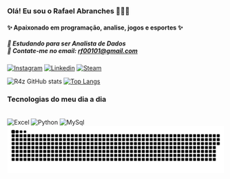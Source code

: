 
### Olá! Eu sou o Rafael Abranches  👑🇧🇷
#### ✨ Apaixonado em programação, analise, jogos e esportes ✨
##### 📖 Estudando para ser Analista de Dados <br/> 📨 Contate-me no email: rf00101@gmail.com

[![Instagram](https://img.shields.io/badge/Instagram-E4405F?style=for-the-badge&logo=instagram&logoColor=white)](https://www.instagram.com/r4f4elz/)
[![Linkedin](https://img.shields.io/badge/LinkedIn-0077B5?style=for-the-badge&logo=linkedin&logoColor=white)](https://www.linkedin.com/in/rafael-ferreira-abranches-308514247/)
[![Steam](https://img.shields.io/badge/Steam-000000?style=for-the-badge&logo=steam&logoColor=white)](https://steamcommunity.com/id/R4F4ELZ1N/)

![R4z GitHub stats](https://github-readme-stats.vercel.app/api?username=DevR4z&show_icons=true&theme=radical)
[![Top Langs](https://github-readme-stats.vercel.app/api/top-langs/?username=DevR4z&layout=donut&icons=true&theme=radical&)](https://github.com/anuraghazra/github-readme-stats)

### Tecnologias do meu dia a dia

<div style="display: inline_block"><br/>
 <img align=center alt="Excel" src="https://img.shields.io/badge/Microsoft_Excel-217346?style=for-the-badge&logo=microsoft-excel&logoColor=white">
 <img align=center alt="Python" src="https://img.shields.io/badge/Python-14354C?style=for-the-badge&logo=python&logoColor=white">
 <img align=center alt="MySql" src="https://img.shields.io/badge/MySQL-00000F?style=for-the-badge&logo=mysql&logoColor=white">
</div>

<picture>
  <source media="(prefers-color-scheme: dark)" srcset="https://raw.githubusercontent.com/DevR4z/DevR4z/output/github-contribution-grid-snake-dark.svg">
  <source media="(prefers-color-scheme: light)" srcset="https://raw.githubusercontent.com/DevR4z/DevR4z/output/github-contribution-grid-snake.svg">
  <img alt="github contribution grid snake animation" src="https://raw.githubusercontent.com/DevR4z/DevR4z/output/github-contribution-grid-snake.svg">
</picture>
